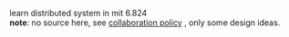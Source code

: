 ﻿learn distributed system in mit 6.824   
 **note**: no source here, see [collaboration policy](!https://pdos.csail.mit.edu/6.824/labs/collab.html) , only some design ideas.
